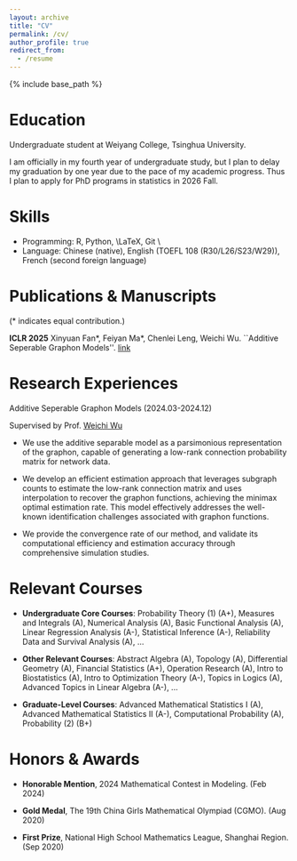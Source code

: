 ```yaml
---
layout: archive
title: "CV"
permalink: /cv/
author_profile: true
redirect_from:
  - /resume
---
```


{% include base_path %}

# Education
Undergraduate student at Weiyang College, Tsinghua University.

I am officially in my fourth year of undergraduate study, but I plan to delay my graduation by one year due to the pace of my academic progress. Thus I plan to apply for PhD programs in statistics in 2026 Fall.


# Skills
- Programming:  R, Python, \LaTeX, Git \\
- Language: Chinese (native), English (TOEFL 108 (R30/L26/S23/W29)), French (second foreign language)

# Publications & Manuscripts
(* indicates equal contribution.)

**ICLR 2025** Xinyuan Fan*, Feiyan Ma*, Chenlei Leng, Weichi Wu. ``Additive Seperable Graphon Models''. [link](https://openreview.net/forum?id=9LHr33MQh2)
  
# Research Experiences

Additive Seperable Graphon Models (2024.03-2024.12)

Supervised by Prof. [Weichi Wu](https://www.stat.tsinghua.edu.cn/en/info/1023/1048.htm)

- We use the additive separable model as a parsimonious representation of the graphon, capable of generating a low-rank connection probability matrix for network data. 

- We develop an efficient estimation approach that leverages subgraph counts to estimate the low-rank connection matrix and uses interpolation to recover the graphon functions, achieving the minimax optimal estimation rate. This model effectively addresses the well-known identification challenges associated with graphon functions. 
        
- We provide the convergence rate of our method, and validate its computational efficiency and estimation accuracy through comprehensive simulation studies.

# Relevant Courses

- **Undergraduate Core Courses**: Probability Theory (1) (A+), Measures and Integrals (A), Numerical Analysis (A), Basic Functional Analysis (A), Linear Regression Analysis (A-), Statistical Inference (A-), Reliability Data and Survival Analysis (A), ...

- **Other Relevant Courses**: Abstract Algebra (A), Topology (A), Differential Geometry (A), Financial Statistics (A+), Operation Research (A), Intro to Biostatistics (A),  Intro to Optimization Theory (A-), Topics in Logics (A), Advanced Topics in Linear Algebra (A-), ...

- **Graduate-Level Courses**: Advanced Mathematical Statistics I (A), Advanced Mathematical Statistics II (A-), Computational Probability (A), Probability (2) (B+)

# Honors & Awards

- **Honorable Mention**, 2024 Mathematical Contest in Modeling. (Feb 2024)

- **Gold Medal**, The 19th China Girls Mathematical Olympiad (CGMO). (Aug 2020)

- **First Prize**, National High School Mathematics League, Shanghai Region. (Sep 2020)
